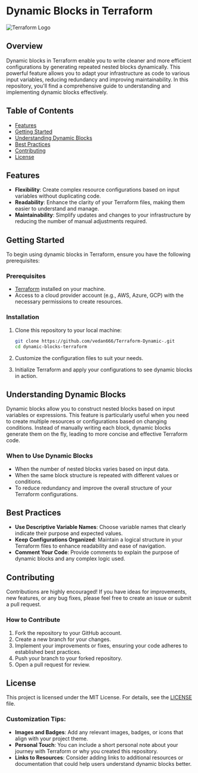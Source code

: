 # Dynamic Blocks in Terraform

![Terraform Logo](https://www.terraform.io/img/og-image.png)

## Overview

Dynamic blocks in Terraform enable you to write cleaner and more efficient configurations by generating repeated nested blocks dynamically. This powerful feature allows you to adapt your infrastructure as code to various input variables, reducing redundancy and improving maintainability. In this repository, you'll find a comprehensive guide to understanding and implementing dynamic blocks effectively.

## Table of Contents

- [Features](#features)
- [Getting Started](#getting-started)
- [Understanding Dynamic Blocks](#understanding-dynamic-blocks)
- [Best Practices](#best-practices)
- [Contributing](#contributing)
- [License](#license)

## Features

- **Flexibility**: Create complex resource configurations based on input variables without duplicating code.
- **Readability**: Enhance the clarity of your Terraform files, making them easier to understand and manage.
- **Maintainability**: Simplify updates and changes to your infrastructure by reducing the number of manual adjustments required.

## Getting Started

To begin using dynamic blocks in Terraform, ensure you have the following prerequisites:

### Prerequisites

- [Terraform](https://www.terraform.io/downloads.html) installed on your machine.
- Access to a cloud provider account (e.g., AWS, Azure, GCP) with the necessary permissions to create resources.

### Installation

1. Clone this repository to your local machine:
   ```bash
   git clone https://github.com/vedan666/Terraform-Dynamic-.git
   cd dynamic-blocks-terraform
   ```

2. Customize the configuration files to suit your needs.

3. Initialize Terraform and apply your configurations to see dynamic blocks in action.

## Understanding Dynamic Blocks

Dynamic blocks allow you to construct nested blocks based on input variables or expressions. This feature is particularly useful when you need to create multiple resources or configurations based on changing conditions. Instead of manually writing each block, dynamic blocks generate them on the fly, leading to more concise and effective Terraform code.

### When to Use Dynamic Blocks

- When the number of nested blocks varies based on input data.
- When the same block structure is repeated with different values or conditions.
- To reduce redundancy and improve the overall structure of your Terraform configurations.

## Best Practices

- **Use Descriptive Variable Names**: Choose variable names that clearly indicate their purpose and expected values.
- **Keep Configurations Organized**: Maintain a logical structure in your Terraform files to enhance readability and ease of navigation.
- **Comment Your Code**: Provide comments to explain the purpose of dynamic blocks and any complex logic used.

## Contributing

Contributions are highly encouraged! If you have ideas for improvements, new features, or any bug fixes, please feel free to create an issue or submit a pull request.

### How to Contribute

1. Fork the repository to your GitHub account.
2. Create a new branch for your changes.
3. Implement your improvements or fixes, ensuring your code adheres to established best practices.
4. Push your branch to your forked repository.
5. Open a pull request for review.

## License

This project is licensed under the MIT License. For details, see the [LICENSE](LICENSE) file.


### Customization Tips:
- **Images and Badges**: Add any relevant images, badges, or icons that align with your project theme.
- **Personal Touch**: You can include a short personal note about your journey with Terraform or why you created this repository.
- **Links to Resources**: Consider adding links to additional resources or documentation that could help users understand dynamic blocks better.
